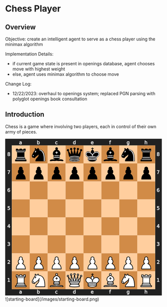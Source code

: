 # Chess Player

## Overview

Objective: create an intelligent agent to serve as a chess player using the minimax algorithm 

Implementation Details: 
- if current game state is present in openings database, agent chooses move with highest weight
- else, agent uses minimax algorithm to choose move

Change Log: 
- 12/22/2023: overhaul to openings system; replaced PGN parsing with polyglot openings book consultation

## Introduction

Chess is a game where involving two players, each in control of their own army of pieces. 

<img style="float: center;" src="/images/starting-board.png">
![starting-board](/images/starting-board.png)


